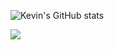 ![Kevin's GitHub stats](https://github-readme-stats.vercel.app/api?username=kev6070&show_icons=true&theme=radical)

<a href="https://github.com/kev6070/github-readme-stats">
  <img align="center" src="https://github-readme-stats.vercel.app/api/pin/?username=kev6070&repo=github-readme-stats" />
</a>


